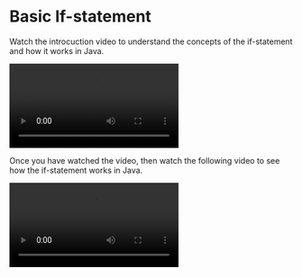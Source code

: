 # Basic If-statement

Watch the introcuction video to understand the concepts of the if-statement and how it works in Java.

<video src="https://youtu.be/aK1hu_LXYs8"></video>

Once you have watched the video, then watch the following video to see how the if-statement works in Java.

<video src="https://youtu.be/Vu3C2OFt9cU"></video>